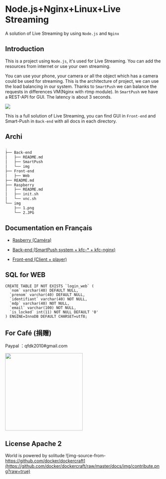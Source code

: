 # Node.js+Nginx+Linux+Live Streaming

A solution of Live Streaming by using `Node.js` and `Nginx`
## Introduction

This is a project using `Node.js`, it's used for Live Streaming. You can add the resources from internet or use your own streaming.

You can use your phone, your camera or all the object which has a camera could be used for streaming.
This is the architecture of project, we can use the load balancing in our system. Thanks to `SmartPush` we can balance the requests in differences VM(Nginx with rtmp module). In `SmartPush` we have a REST-API for GUI. The latency is about 3 seconds.

![](./img/1.png)

This is a full solution of Live Streaming, you can find GUI in `Front-end` and Smart-Push in `Back-end` with all docs in each directory.


## Archi

``` bash
.
├── Back-end
│   ├── README.md
│   ├── SmartPush
│   └── img
├── Front-end
│   ├── Web
├── README.md
├── Raspberry
│   ├── README.md
│   ├── init.sh
│   └── vnc.sh
└── img
    ├── 1.png
    └── 2.JPG
```

## Documentation en Français

- [Rasberry (Caméra)](https://github.com/qfdk/projetESIR/tree/master/Raspberry
) 

- [Back-end (SmartPush system + kfc-* + kfc-nginx)](https://github.com/qfdk/projetESIR/tree/master/Linux)
 
- [Front-end (Client + player)](https://github.com/qfdk/projetESIR/tree/master/Web) 

## SQL for WEB

```
CREATE TABLE IF NOT EXISTS `login_web` (
  `nom` varchar(40) DEFAULT NULL,
  `prenom` varchar(40) DEFAULT NULL,
  `identifiant` varchar(40) NOT NULL,
  `mdp` varchar(40) NOT NULL,
  `email` varchar(100) NOT NULL,
  `is_locked` int(11) NOT NULL DEFAULT '0'
) ENGINE=InnoDB DEFAULT CHARSET=utf8;

```
## For Café (捐赠)
Paypal ：qfdk2010#gmail.com

<img src="https://raw.githubusercontent.com/qfdk/NNLLS/master/img/2.JPG" width="250px"/>

## License Apache 2
World is powered by solitude
![img-source-from-https://github.com/docker/dockercraft](https://github.com/docker/dockercraft/raw/master/docs/img/contribute.png?raw=true)

